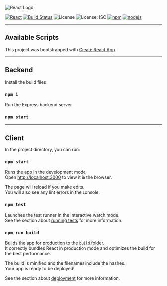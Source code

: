 ![React Logo](https://raw.githubusercontent.com/aguin467/MovieApp/master/react.png) 

[![React][React]][React-url] [![Build Status](https://travis-ci.org/aguin467/MovieApp.svg?branch=master)](https://travis-ci.org/aguin467/MovieApp) ![License](https://img.shields.io/github/license/aguin467/ReactMovieApp) ![License: ISC](https://img.shields.io/badge/License-ISC-blue.svg) [![npm][npm]][npm-url] [![nodejs][nodejs]][nodejs-url] 

[React]: https://img.shields.io/badge/React-16.12.0-blue
[React-url]: https://reactjs.org/

[npm]: https://img.shields.io/badge/npm-6.14.2-red
[npm-url]: https://npmjs.com/
[nodejs]: https://img.shields.io/badge/nodejs-13.10.1-brightgreen
[nodejs-url]: https://nodejs.org/en/
---------------------------------------------------------------------------------
## Available Scripts


This project was bootstrapped with [Create React App](https://github.com/facebook/create-react-app).

---------------------------------------------------------------------------------
## Backend

Install the build files
### `npm i`

Run the Express backend server

### `npm start`

---------------------------------------------------------------------------------

## Client

In the project directory, you can run:

### `npm start`

Runs the app in the development mode.<br />
Open [http://localhost:3000](http://localhost:3000) to view it in the browser.

The page will reload if you make edits.<br />
You will also see any lint errors in the console.

### `npm test`

Launches the test runner in the interactive watch mode.<br />
See the section about [running tests](https://facebook.github.io/create-react-app/docs/running-tests) for more information.

### `npm run build`

Builds the app for production to the `build` folder.<br />
It correctly bundles React in production mode and optimizes the build for the best performance.

The build is minified and the filenames include the hashes.<br />
Your app is ready to be deployed!

See the section about [deployment](https://facebook.github.io/create-react-app/docs/deployment) for more information.

